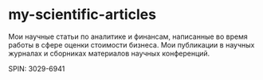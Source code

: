 # my-scientific-articles
Мои научные статьи по аналитике и финансам, написанные во время работы в сфере оценки стоимости бизнеса. Мои публикации в научных журналах и сборниках материалов научных конференций.

SPIN: 3029-6941
